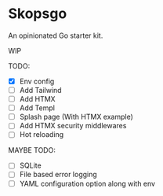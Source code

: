 # Skopsgo
An opinionated Go starter kit.

WIP

TODO:
- [x] Env config
- [ ] Add Tailwind
- [ ] Add HTMX
- [ ] Add Templ
- [ ] Splash page (With HTMX example)
- [ ] Add HTMX security middlewares
- [ ] Hot reloading

MAYBE TODO:
- [ ] SQLite
- [ ] File based error logging
- [ ] YAML configuration option along with env
